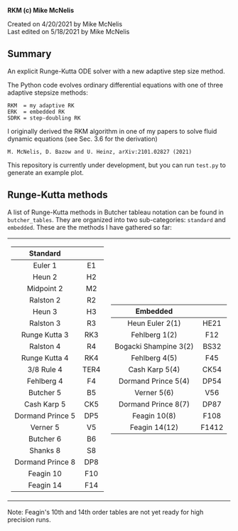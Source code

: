 **RKM (c) Mike McNelis**

Created on 4/20/2021 by Mike McNelis\
Last edited on 5/18/2021 by Mike McNelis

## Summary
An explicit Runge-Kutta ODE solver with a new adaptive step size method.

The Python code evolves ordinary differential equations with one of three adaptive stepsize methods:

    RKM  = my adaptive RK
    ERK  = embedded RK
    SDRK = step-doubling RK

I originally derived the RKM algorithm in one of my papers to solve fluid dynamic equations (see Sec. 3.6 for the derivation)

    M. McNelis, D. Bazow and U. Heinz, arXiv:2101.02827 (2021)
    
This repository is currently under development, but you can run `test.py` to generate an example plot. 


## Runge-Kutta methods

A list of Runge-Kutta methods in Butcher tableau notation can be found in `butcher_tables`. They are organized into two sub-categories: `standard` and `embedded`. These are the methods I have gathered so far:
   
<table>
<tr><td>

|      Standard       |      |
|:-------------------:|:----:|
| Euler 1             | E1   |
| Heun 2              | H2   |
| Midpoint 2          | M2   |
| Ralston 2           | R2   |
| Heun 3              | H3   |
| Ralston 3           | R3   |
| Runge Kutta 3       | RK3  |
| Ralston 4           | R4   |
| Runge Kutta 4       | RK4  |
| 3/8 Rule 4          | TER4 |
| Fehlberg 4          | F4   |
| Butcher 5           | B5   |
| Cash Karp 5         | CK5  |
| Dormand Prince 5    | DP5  |
| Verner 5            | V5   |
| Butcher 6           | B6   |
| Shanks 8            | S8   |
| Dormand Prince 8    | DP8  |
| Feagin 10           | F10  |
| Feagin 14           | F14  |

</td><td>

|      Embedded         |      |
|:---------------------:|:----:|
| Heun Euler 2(1)       | HE21 |
| Fehlberg 1(2)         | F12  |
| Bogacki Shampine 3(2) | BS32 |
| Fehlberg 4(5)         | F45  |
| Cash Karp 5(4)        | CK54 |
| Dormand Prince 5(4)   | DP54 |
| Verner 5(6)           | V56  |
| Dormand Prince 8(7)   | DP87 |
| Feagin 10(8)          | F108 |
| Feagin 14(12)         | F1412|

</td></tr> </table>

Note: Feagin's 10th and 14th order tables are not yet ready for high precision runs. 
    
    
    
